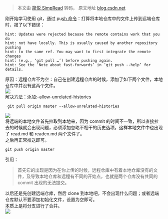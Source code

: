 > 本文由 [简悦 SimpRead](http://ksria.com/simpread/) 转码， 原文地址 [blog.csdn.net](https://blog.csdn.net/tjh1998/article/details/127325330)

刚开始学习使用 git，通过 pu[sh 命令](https://so.csdn.net/so/search?q=sh%E5%91%BD%E4%BB%A4&spm=1001.2101.3001.7020)：打算将本地仓库中的文件上传到远端仓库时，报了以下错误：

```
hint: Updates were rejected because the remote contains work that you do
hint: not have locally. This is usually caused by another repository pushing
hint: to the same ref. You may want to first integrate the remote changes
hint: (e.g., ‘git pull …’) before pushing again.
hint: See the ‘Note about fast-forwards’ in ‘git push --help’ for details.

```

原因：远程仓库不为空：自己在创建远程仓库的时候，添加了如下两个文件，本地仓库中并没有这两个文件。  
![](https://i-blog.csdnimg.cn/blog_migrate/e4dd406b8d77d50fa3641cd4fbc20038.png)  
解决方法：添加:–allow-unrelated-histories

```
 git pull origin master --allow-unrelated-histories

```

![](https://i-blog.csdnimg.cn/blog_migrate/e8068570927bdb1949d0c1ff219b4f27.png)  
将远端的本地文件首先拉取到本地来，因为 commit 的时间不一致，所以直接拉去的时候就会出现问题，必须添加忽略不相干的历史选项，这样本地文件中也出现了 read.md 和 readen.md 两个文件了。  
之后再正常推送即可。

```
git push origin master

```

引用：

> 首先它的出现是因为在你上传的时候，远程仓库中有着本地仓库没有的文件，及导致本地仓库和远程有不同的开始点，也就是两个仓库没有共同的 commit 出现的无法提交。

以后还是先创建远端仓库，然后 clone 到本地吧，不会出现什么问题；或者远端仓库默认不要添加初始化文件，设置为空即可。  
本质上是将分支进行了合并。  
![](https://i-blog.csdnimg.cn/blog_migrate/b079f27e2cd253140ee738b1a02ea202.png)